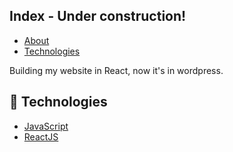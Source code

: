 ## Index - Under construction!

- [About](#about)
- [Technologies](#technologies)

<a id="about"></a>

Building my website in React, now it's in wordpress.

<a id="documentation"></a>


<a id="technologies"></a>

## :rocket: Technologies

- [JavaScript](https://www.javascript.com/)
- [ReactJS](https://reactjs.org/)


